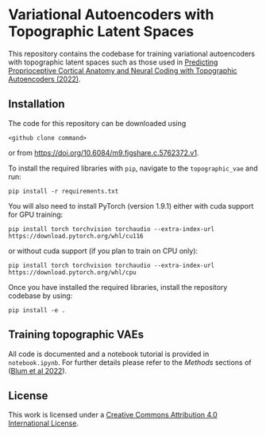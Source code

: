 # Variational Autoencoders with Topographic Latent Spaces

This repository contains the codebase for training variational autoencoders with topographic latent spaces such as those used in [Predicting Proprioceptive Cortical Anatomy and Neural Coding with Topographic Autoencoders (2022)](https://www.biorxiv.org/content/10.1101/2021.12.10.472161v3).

## Installation

The code for this repository can be downloaded using
```
<github clone command>
```

or from https://doi.org/10.6084/m9.figshare.c.5762372.v1.

To install the required libraries with `pip`, navigate to the `topographic_vae` and run:
```
pip install -r requirements.txt
```
You will also need to install PyTorch (version 1.9.1) either with cuda support for GPU training:
```
pip install torch torchvision torchaudio --extra-index-url https://download.pytorch.org/whl/cu116
```
or without cuda support (if you plan to train on CPU only):
```
pip install torch torchvision torchaudio --extra-index-url https://download.pytorch.org/whl/cpu
```

Once you have installed the required libraries, install the repository codebase by using:
```
pip install -e .
```

## Training topographic VAEs

All code is documented and a notebook tutorial is provided in `notebook.ipynb`. For further details please refer to the *Methods* sections of ([Blum et al 2022](https://www.biorxiv.org/content/10.1101/2021.12.10.472161v3)).

## License

This work is licensed under a [Creative Commons Attribution 4.0 International License](https://creativecommons.org/licenses/by/4.0/).



